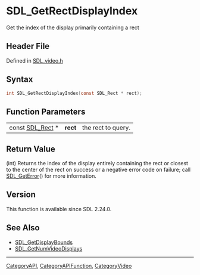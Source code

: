 # SDL_GetRectDisplayIndex

Get the index of the display primarily containing a rect

## Header File

Defined in [SDL_video.h](https://github.com/libsdl-org/SDL/blob/SDL2/include/SDL_video.h)

## Syntax

```c
int SDL_GetRectDisplayIndex(const SDL_Rect * rect);
```

## Function Parameters

|                              |          |                    |
| ---------------------------- | -------- | ------------------ |
| const [SDL_Rect](SDL_Rect) * | **rect** | the rect to query. |

## Return Value

(int) Returns the index of the display entirely containing the rect or
closest to the center of the rect on success or a negative error code on
failure; call [SDL_GetError](SDL_GetError)() for more information.

## Version

This function is available since SDL 2.24.0.

## See Also

- [SDL_GetDisplayBounds](SDL_GetDisplayBounds)
- [SDL_GetNumVideoDisplays](SDL_GetNumVideoDisplays)






----
[CategoryAPI](CategoryAPI), [CategoryAPIFunction](CategoryAPIFunction), [CategoryVideo](CategoryVideo)


